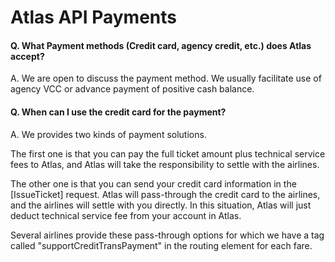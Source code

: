 # Atlas API Payments

#### Q. What Payment methods (Credit card, agency credit, etc.) does Atlas accept?

A. We are open to discuss the payment method. We usually facilitate use of agency VCC or advance payment of positive cash balance.



#### Q. When can I use the credit card for the payment?

A. We provides two kinds of payment solutions.

The first one is that you can pay the full ticket amount plus technical service fees to Atlas, and Atlas will take the responsibility to settle with the airlines.

The other one is that you can send your credit card information in the \[IssueTicket] request. Atlas will pass-through the credit card to the airlines, and the airlines will settle with you directly. In this situation, Atlas will just deduct technical service fee from your account in Atlas.

Several airlines provide these pass-through options for which we have a tag called "supportCreditTransPayment" in the routing element for each fare.
